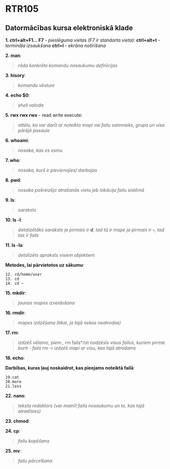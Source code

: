 # RTR105
## Datormācības kursa elektroniskā klade


**1. ctrl+alt+F1... F7** - *pieslēguma vietas (F7 ir standarta vieta)*:
   **ctrl+alt+t** - *termināļa izsaukšana*
   **ctrl+l** - *ekrāna notīrīšana*
 
**2. man**:
 > *rāda konkrēto komandu nosaukumu definīcijas*

**3. hisory**:
 > *komandu vēsture*
 
**4. echo $0**:
 > *shell valoda*

**5. rwx rwx rwx** - read write execute:
 > *attēlo, ko var darīt ar noteikto mapi vai failu saimnieks, grupa un visa pārējā pasaule*
 
**6. whoami**:
 > *nosaka, kas es esmu*

**7. who**:
 > *nosaka, kurš ir pievienojies/ darbojas*

**8. pwd**:
 > *nosaka pašreizējo atrašanās vietu jeb lokācija failu sistēmā*

**9. ls**:
 > *saraksts*
 
**10. ls -l**:
 > *detalizētāks saraksts*
 > *ja pirmais ir **d**, tad tā ir mape*
 > *ja pirmais ir **-**, tad tas ir fails*
  
**11. ls -la**:
 > *detalizēts apraksts visiem objektiem*
   
**Metodes, lai pārvietotos uz sākumu**:
```
12. cd/home/user
13. cd
14. cd ~
```
**15. mkdir**:
 > *jaunas mapes izveidošana*
 
**16. rmdir**:
 > *mapes izdzēšana (tikai, ja tajā nekas neatrodas)*
 
**17. rm**:
 > *izdzēš vēlamo, piem.,* rm fails*.txt *nodzēsīs visus failus, kuriem pirmie burti - fails*
 > rm -r *izdzēš mapi ar visu, kas tajā atrodams*
 
**18. echo**:

**Darbības, kuras ļauj noskaidrot, kas pieejams noteiktā failā**:
```
19.cat
20.more
21.less
```
 
**22. nano**:
 > *teksta redaktors (var mainīt faila nosaukumu un to, kas tajā atradīsies)*
 
**23. chmod**:

**24. cp**:
 > *failu kopēšana*
 
**25. mv**:
 > *failu pārcelšana*
